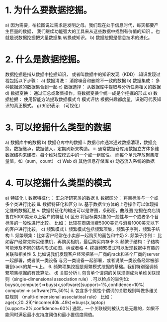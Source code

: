 # 1.	为什么要数据挖掘。
a)	因为需要，柏拉图说过需求是发明之母。我们现在处于信息时代，每天都要产生巨量的数据，
    我们继续功能强大的工具来从这些数据中找到有价值的知识 。也就是说数据挖掘把大量数据集
    转换成知识。
b)	数据挖掘是信息技术的进化。

# 2.	什么是数据挖掘。
数据挖掘是指从数据中挖掘知识， 或者叫数据中的知识发现（KDD）.知识发现过程包括以下步骤：
a)	数据清洗： 消除噪音和删除不一致的数据
b)	数据集成： 多种数据源的数据集合到一起
c)	数据选择： 从数据库中提取与分析任务相关的数据
d)	数据变换： 通过汇总或聚集操作，将数据变换个统一成是个挖掘的形式
e)	数据挖掘： 使用智能方法提取数据模式
f)	模式评估 根据兴趣都度量，识别可代表知识的真正模式。
g)	知识表示 （可视化）

# 3.	可以挖掘什么类型的数据
a)	数据库中的数据
b)	数据仓库中的数据
    i.	数据仓库通常通过数据清理，数据变换，数据继承，数据装入，定期刷新来构造。
    ii.	通常数据仓库用数据立方体多维数据结构来建模。每个维对应模式中的一个或一组属性。
        而每个单元存放聚集度量值。如（sum，count）
c)	Web
d)	其他信息存储库
e)	动态流入系统的数据

# 4.	可以挖掘什么类型的模式
a)	特征化
  i.	数据特征化： 汇总所研究类的数据
  ii.	数据区分：   将目标类与一个或多个类进行比较
  iii.	数据特征化和区分
  iv.	基于数据立方体的上卷操作可以体现指定维的数据汇总
  v.	数据特征化的输出可以是饼图，条形图，曲线图
        挖掘在商店销售在5000美元以上客户的特征
b)	区分
  将目标类对象的一般性与一个或者多个目标类的一般性进行比较。
  比如： 比较在商店消费5000美元与消费1000美元以下的客户进行比较。
c)	频繁模式
  i.	频繁模式包括频繁项集，频繁子序列，频繁子结构
    1.	频繁项集：比如客户经常在小卖部一起购买的面包和牛奶
    2.	频繁子序列： 比如客户经常先购买便携机，再购买相机，最后购买内存卡
    3.	频繁子结构：子结构可能涉及不同的结构形式如图，树或者格
    4.	挖掘频繁模式可以发现数据中有趣的关联和相关性
    5.	比如说我们发现客户经常把某一厂商的rack和某个厂商的server一起部署，或者某一类设备
        与另一类设备一起部署，或者说某一类设备经常被部署到rack的某一u上。
    6.	频繁项集挖掘是频繁模式挖掘的基础。我们特别强调频繁项集挖掘的有效算法。
d)	关联分析
    i.	包含单个谓词的关联规则成为单维关联规则（single-dimensional association rule）.
    可以检点的举例如:
    buys(x,computer)=>buys(x,software)[support=1%,confidence=10%]
    computer => software[1%,50%]
    ii.	包含多个属性个谓词的关联规则叫做多维关联规则
    （multi-dimensional associatioal rule）
比如： age(x,20..29)^income(40k..49k)=>buys(x,laptop)[support=2%,confidence=60%]
	通常，一个关联规则被认为是无趣的，如果不能同时满足最小支持度阈值和最小置信度阈值。
